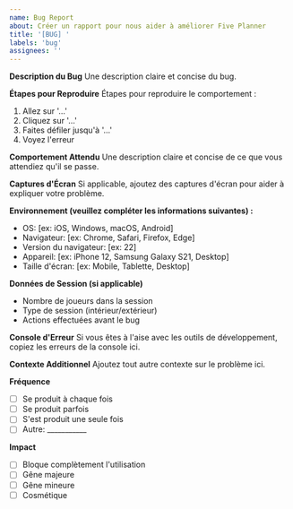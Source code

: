 ```yaml
---
name: Bug Report
about: Créer un rapport pour nous aider à améliorer Five Planner
title: '[BUG] '
labels: 'bug'
assignees: ''
---
```


**Description du Bug**
Une description claire et concise du bug.

**Étapes pour Reproduire**
Étapes pour reproduire le comportement :
1. Allez sur '...'
2. Cliquez sur '...'
3. Faites défiler jusqu'à '...'
4. Voyez l'erreur

**Comportement Attendu**
Une description claire et concise de ce que vous attendiez qu'il se passe.

**Captures d'Écran**
Si applicable, ajoutez des captures d'écran pour aider à expliquer votre problème.

**Environnement (veuillez compléter les informations suivantes) :**
 - OS: [ex: iOS, Windows, macOS, Android]
 - Navigateur: [ex: Chrome, Safari, Firefox, Edge]
 - Version du navigateur: [ex: 22]
 - Appareil: [ex: iPhone 12, Samsung Galaxy S21, Desktop]
 - Taille d'écran: [ex: Mobile, Tablette, Desktop]

**Données de Session (si applicable)**
- Nombre de joueurs dans la session
- Type de session (intérieur/extérieur)
- Actions effectuées avant le bug

**Console d'Erreur**
Si vous êtes à l'aise avec les outils de développement, copiez les erreurs de la console ici.

**Contexte Additionnel**
Ajoutez tout autre contexte sur le problème ici.

**Fréquence**
- [ ] Se produit à chaque fois
- [ ] Se produit parfois
- [ ] S'est produit une seule fois
- [ ] Autre: ___________

**Impact**
- [ ] Bloque complètement l'utilisation
- [ ] Gêne majeure
- [ ] Gêne mineure
- [ ] Cosmétique
